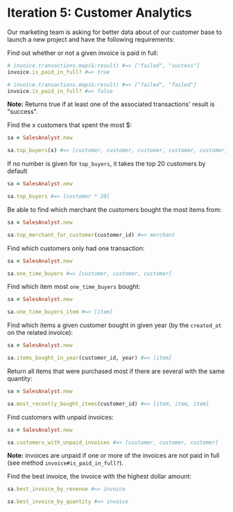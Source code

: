 # Iteration 5: Customer Analytics

Our marketing team is asking for better data about of our customer base to launch a new project and have the following requirements:

Find out whether or not a given invoice is paid in full:   

```rb
# invoice.transactions.map(&:result) #=> ["failed", "success"]  
invoice.is_paid_in_full? #=> true

# invoice.transactions.map(&:result) #=> ["failed", "failed"]  
invoice.is_paid_in_full? #=> false
```

**Note:** Returns true if at least one of the associated transactions' result is "success".  

Find the x customers that spent the most $:

```rb
sa = SalesAnalyst.new

sa.top_buyers(x) #=> [customer, customer, customer, customer, customer]
```

If no number is given for `top_buyers`, it takes the top 20 customers by default

```rb
sa = SalesAnalyst.new

sa.top_buyers #=> [customer * 20]
```

Be able to find which merchant the customers bought the most items from:

```rb
sa = SalesAnalyst.new

sa.top_merchant_for_customer(customer_id) #=> merchant
```

Find which customers only had one transaction:

```rb
sa = SalesAnalyst.new

sa.one_time_buyers #=> [customer, customer, customer]
```

Find which item most `one_time_buyers` bought:

```rb
sa = SalesAnalyst.new

sa.one_time_buyers_item #=> [item]
```

Find which items a given customer bought in given year (by the `created_at` on the related invoice):

```rb
sa = SalesAnalyst.new

sa.items_bought_in_year(customer_id, year) #=> [item]
```

Return all items that were purchased most if there are several with the same quantity:

```rb
sa = SalesAnalyst.new

sa.most_recently_bought_items(customer_id) #=> [item, item, item]
```

Find customers with unpaid invoices:

```rb
sa = SalesAnalyst.new

sa.customers_with_unpaid_invoices #=> [customer, customer, customer]
```

**Note:** invoices are unpaid if one or more of the invoices are not paid in full (see method `invoice#is_paid_in_full?`).

Find the best invoice, the invoice with the highest dollar amount:

```rb
sa.best_invoice_by_revenue #=> invoice
```

```rb
sa.best_invoice_by_quantity #=> invoice
```
